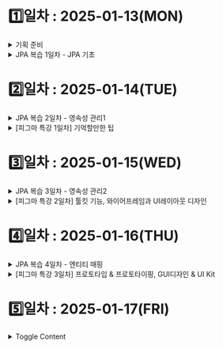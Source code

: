 # 1️⃣일차 : 2025-01-13(MON)
<details>
  <summary>기획 준비</summary>

# 💡 비대면 면접 메이트

국내·외 기업의 취업 면접을 **비대면**으로 효율적으로 준비할 수 있는 서비스입니다.  
면접 스터디원 간 피드백을 간편하게 주고받을 수 있으며, **라이브 코딩 및 알고리즘** 문제 풀이 기능을 통해 **기술 면접**까지 대비할 수 있습니다.  

---

## 문제 상황

1. **국내 대기업 취업 준비 중인 지원자**  
   - 지방 거주로 인해 면접 스터디를 구하기 어려움  
   - 비대면 스터디 참여 시, 스터디원들이 대면 스터디에 비해 소극적이라고 느낌  
   - 스터디원 간 피드백 과정이 비효율적임

2. **해외 글로벌 IT 기업 취업 준비 중인 지원자**  
   - 영어로 자신의 생각을 명확히 표현하기 어려움  
   - 글로벌 면접에서 기대되는 태도와 답변 방식에 대한 정보 부족  
   - 라이브 코딩, 알고리즘 인터뷰에 대한 경험 부족  

---

## 핵심 기능

### 1. 비대면 면접 스터디
- **스터디 모집 및 매칭**  
  - 직무, 기술 스택, 경험 등 조건에 따라 그룹 생성  
- **피드백 관리**  
  - 채점 템플릿 제공: 스터디원들이 면접관 역할을 하며 객관적으로 평가  
  - 답변 텍스트화 & 코멘트 추가: 실시간 답변을 텍스트로 기록하고, 코멘트를 달아 피드백  
  - 피드백 취합 & 요약: AI가 여러 피드백을 자동으로 취합하여 개선점 요약  
- **영상 녹화 & 리뷰**  
  - 개인 면접 영상을 녹화 후, 비언어적 요소(표정, 시선, 제스처)까지 분석 가능  

### 2. 라이브 코딩 및 알고리즘 인터뷰 대비
- **Web IDE 제공**  
  - 온라인 상에서 알고리즘 문제(자료구조 구현, 알고리즘 풀이 등)를 연습  
- **풀이 과정 텍스트화**  
  - 풀이 과정 및 설명을 자동으로 텍스트화하여 시간대별 기록  
  - 자신의 논리 전개 흐름을 파악하고 피드백  
- **풀이 과정 설명 연습**  
  - 문제 해결 전략과 접근 방법을 연습할 수 있도록 가이드 제공  

### 3. 기출 질문 연습
- **질문당 답변 시간 측정**  
  - 면접과 유사한 환경에서 실전 감각 익히기  
- **AI 기반 답변 평가**  
  - 답변 논리성, 발음, 표현력 등 다각적인 분석  
- **답변 저장 & 비교**  
  - 이전 답변과 현재 답변을 비교하여 발전 상황 확인 가능  

---

## 유저 시나리오

### 국내 대기업 취업 준비 중인 지원자
1. **면접 대비 비대면 스터디 모집**  
   - “백엔드 개발자”, “Java/Spring Boot”, “신입/1년 경력” 조건으로 스터디 생성  
2. **스터디원들과 모의 면접 진행**  
   - 스터디원들이 돌아가며 면접관 및 지원자 역할을 수행  
   - 면접관 역할을 맡은 사람이 실시간으로 답변 텍스트화 및 코멘트 추가  
   - 면접 종료 후, AI가 스터디원 피드백을 종합하여 개선점 요약 (예: “말이 조금 빠르고, 논리적 흐름이 다소 부족함”)  
3. **면접 영상 리뷰**  
   - 녹화된 영상을 시청하며 표정, 시선 처리 등 비언어적 요소 확인  
   - AI 피드백을 통해 개선 포인트 파악 (예: “카메라 응시 빈도 낮음, 미소 부족”)  

### 해외 글로벌 IT 기업 취업 준비 중인 지원자
1. **비대면 면접 일정 확정**  
   - 글로벌 IT 기업에서 비대면 면접 일정 통보  
   - 영어 면접 대비를 위해 체계적 연습 필요  
2. **기출 질문 연습**  
   - “Tell me about yourself”, “Explain a complex project” 등 글로벌 기업 질문 연습  
   - AI 평가 및 피드백 예시  
     - 발음 명료성: 3/5 (발음을 천천히 하고, 강세 정확도 높이기)  
     - 답변 논리성: 4/5 (구체적 예시와 결과 추가 필요)  
   - 이전 답변과 비교해 점차 발전 과정을 추적  
3. **라이브 코딩 연습**  
   - Web IDE에서 “Two Sum”, “Binary Tree Traversal” 등 알고리즘 문제 풀이  
   - 풀이 과정 설명을 연습하며, 논리적 사고 흐름을 정리  
4. **최종 면접 대비**  
   - 기출 질문, 라이브 코딩 연습 결과와 AI 피드백을 토대로 보완  
   - 면접 당일, 자신감 있고 명확한 의사소통을 목표로 준비  

---
</details>

<details>
  <summary>JPA 복습 1일차 - JPA 기초 </summary>

### 객체 매핑
![image.png](./image.png)
- 매핑 정보를 표시하는 어노테이션 사용
    - @Entity, @id, @Column
### persistence.xml

- JPA 설정 정보
- META-INF/persistence.xml 클래스 패스 경로에 있으면 별도의 설정 없이 JPA가 인식함
- 일반적으로 영속성 유닛 (persistence-unit)은 연결할 데이터베이스당 하나 등록

<aside>
➕ 스프링 부트 사용 시 application.yml 사용

</aside>

### 데이터베이스 방언

- 방언 (dialect) : SQL 표준을 지키지 않거나 특정 데이터베이스만의 고유한 기능
- 특정 데이터베이스에 의존적인 SQL은 데이터베이스 방언이 처리해 줌 → 데이터베이스가 변경되어도 애플리케이션 코드 변경없이 데이터베이스 방언만 교체하면 됨

## 엔티티 매니저 설정


1. 엔티티 매니저 팩토리 생성
    
    ```java
    import javax.persistence.*;
    
    EntityManagerFactory emf = Persistence.createEntityManagerFactory("jpabook");
    ```
    
    - persistence.xml의 설정 정보를 사용해서 엔티티 매니저 팩토리 생성
        - "jpabook"과 같은 이름을 기준으로 영속성 유닛 (persistence-unit) 찾아아서 엔티티 매니저 팩토리 생성
    - JPA를 동작시키기 위한 기반 객체 생성 + JPA 구현체에 따라서 데이터베이스 커넥션 풀도 생성 → 엔티티 매니저 팩토리 **생성 비용 아주 큼**
        - 애플리케이션 전체에서 한 번만 생성하고 공유해서 사용
2. 엔티티 매니저 생성
    
    ```java
    EntityManager em = emf.createEntityManager();
    ```
    
    - 엔티티 팩토리 매니저에서 엔티티 매니저 생성
    - JPA의 기능 대부분을 엔티티 매니저가 제공
        - 엔티티를 데이터베이스에 CRUD
        - 내부에 데이터소스(데이터베이스 커넥션)을 유지하면서 데이터베이스와 통신
    - 엔티티 매니저는 데이터베이스 커넥션과 밀접한 관계가 있으므로 스레드간에 공유하거나 재사용 하면 안됨
3. 종료
    - 사용이 끝난 엔티티 매니저는 반드시 종료
    - 엔티티 매니저 팩토리도 종료
    
    ```java
    em.close(); 
    emf.close();
    ```
    

## 트랜잭션 관리

- JPA를 사용하면 항상 트랜잭션 안에서 데이터를 변경해야함
    - 아니면 예외 발생

```java
EntityTransaction tx = em.getTransaction();     
try {
				tx.begin(); //트랜잭션 시작
        logic(em);  //비즈니스 로직
        tx.commit();//트랜잭션 커밋
} catch (Exception e) {
        tx.rollback(); //트랜잭션 롤백
}
```

## 비즈니스 로직

```java
public interface EntityManager {
    void persist(Object var1);
    
    void remove(Object var1);

    <T> T find(Class<T> var1, Object var2);
    
    ...
}
```

- **등록** `em.persist()`
- **수정** `JPA가 추적`
- **삭제** `em.remove()`
- **조회** `em.find()`
    - 검색 쿼리?
        - 테이블이 아닌 엔티티 객체를 대상을 검색하려면 데이터베이스의 모든 데이터를 애플리케이션으로 불러와서 엔티티 객체로 변경 후 검색해야함 → 불가능
        - 필요한 데이터만 데이터베이스에서 불러오려면 SQL 사용해야함 → JPQL 사용

## JPQL

- JPA가 제공하는 SQL을 추상화한 객체지향 쿼리 언어
- SQL 문법과 거의 유사
- SQL과의 차이점

| JPQL                                                          | SQL                                                     |
| ------------------------------------------------------------- | ------------------------------------------------------- |
| 엔티티 객체를 대상으로 쿼리함 (클래스와 필드를 대상으로 쿼리함)<br>데이터베이스 테이블 전혀 알지 못함 | 데이터베이스 테이블을 대상으로 쿼리함                 |
| 대소문자 명확히 구분함                                        | 관례상 대소문자를 구분하지 않고 사용하는 경우 많음     |

</details>


# 2️⃣일차 : 2025-01-14(TUE)
<details>
  <summary>JPA 복습 2일차 - 영속성 관리1</summary>

# 1. 엔티티 매니저 팩토리와 엔티티 매니저

### 엔티티 매니저 팩토리

- 생성 비용 큼
- 여러 스레드가 동시에 접근해도 안전하므로 서로 다른 스레드 간에 공유 가능
- 하이버네이트를 포함한 JPA 구현체들은 EntityManagerFactory 생성할 때 커넥션 풀 만듦 (J2SE환경)

### 엔티티 매니저

- 여러 스레드가 동시에 접근하면 동시성 문제 발생
- 데이터베이스 연결이 필요한 시점까지 커넥션을 얻지 않는다.
    - 보통 트랜잭션 시작할 때 커넥션 획득

# 2. 영속성 컨텍스트란?

### 영속성 컨텍스트(persistence context)

> 엔티티를 영구 저장하는 환경
> 
- 엔티티 매니저로 엔티티를 저장하거나 조회하면 엔티티 매니저는 영속성 컨텍스트에 엔티티를 보관하고 관리함
- 영속성 컨텍스트는 엔티티 매니저를 생성할 때 하나 만들어짐
- 엔티티 매니저를 통해 영속성 컨텍스트 접근, 관리 가능
- 여러 엔티티 매니저가 같은 영속성 컨텍스트에 접근할 수도 있다

# 3. 엔티티의 생명주기


### 엔티티의 상태

- **비영속(new/transient)** : 영속성 컨텍스트와 전혀 관계가 없는 상태
    - 객체 생성, 순수한 객체 상태
    - 영속성 컨텍스트나 데이터베이스와는 전형 관련 없음
- **영속(managed)** : 영속성 컨텍스트에 저장된 상태
    - 엔티티 매니저를 통해 저장(persist), 조회(find), JPQL 사용해서 조회한 엔티티
    - 영속성 컨텍스트에 의해 관리
- **준영속(detached)** : 영속성 컨텍스트에 저장되었다가 분리된 상태
    - 엔티티 매니저를 통해 detach, close, clear
    - 관리하던 영속 상태의 엔티티를 영속성 컨텍스트가 관리하지 않으면 준영속 상태가 됨
- **삭제(removed)** : 삭제된 상태
    - 엔티티를 영속성 컨텍스트와 데이터베이스에서 삭제

# 4. 영속성 컨텍스트의 특징

- 영속성 컨텍스트와 식별자 값
    - 영속성 컨텍스트는 엔티티를 식별자 값(@id)으로 구분
    - 영속 상태는 식별자 값이 반드시 존재
- 영속성 컨텍스트와 데이터베이스 저장
    - JPA는 보통 트랜잭션을 커밋하는 순간 영속성 컨텍스트에 새로 저장된 엔티티를 데이터베이스에 반영 (플러시)
- 영속성 컨텍스트가 엔티티를 관리할 때의 장점
    - 1차 캐시
    - 동일성 보장
    - 트랜잭션을 지원하는 쓰기 지연
    - 변경 감지
    - 지연 로딩

## 4.1 엔티티 조회

### 1차 캐시 `장점1`

- 영속성 컨텍스트 내부의 캐시
- 영속상태의 엔티티는 모두 1차 캐시에 저장됨
- Map<식별자 값, 엔티티 인스턴스> 형태로 저장한다고 생각하면 됨
- 식별자 값은 데이터베이스 기본 키와 매핑되어 있으므로 영속성 컨텍스트에서 데이터를 저장하고 조회하는 모든 기준은 데이터베이스 기본 키 값이다.
- **성능상 이점 보장**
    - 예시) em.find()
        1. **1차 캐시에서 엔티티 조회**
            1. 1차 캐시에 있으면 → 4
            2. 1차 캐시에 없으면 → 2
        2. 데이터베이스를 조회해서 엔티티를 생성
        3. 1차 캐시에 저장
        4. 영속 상태의 엔티티 반환

### 영속 엔티티의 동일성 보장 `장점2`

- 식별자가 같은 엔티티 인스턴스를 조회하면 1차 캐시에 있는 같은 엔티티 인스턴스를 조회하므로 `a == b` 는 참이다.

<aside>
➕ JPA는 1차 캐시를 통해 반복 가능한 읽기 (REPEATABLE READ) 등급의 트랜잭션 격리 수준을 데이터베이스가 아닌 애플리케이션 차원에서 제공한다는 장점이 있다

</aside>

## 4.2 엔티티 등록

### 트랜잭션을 지원하는 쓰기 지연(transactional write-behind) `장점3`

- 트랜잭션을 커밋하기 직전까지 내부 쿼리 저장소에 쿼리를 모아두었다가 커밋할 때 모아둔 쿼리를 데이터베이스에 보냄
- 트랜잭션을 커밋하면
    1. 엔티티 매니저는 우선 영속성 컨텍스트를 플러시한다
        - **플러시(flush) : 영속성 컨텍스트의 변경 내용을 데이터베이스에 동기화하는 작업**
        - 쓰기 지연 SQL 저장소에 모인 쿼리를 데이터베이스에 보낸다
    2. 실제 데이터 베이스 트랜잭션을 커밋함

    
- 트랜잭션을 지원하는 쓰기 지연 가능한 이유? : 데이터 베이스에 쿼리를 바로 전달해도 트랜잭션을 커밋하지 않으면 소용 없음. 즉 커밋 직전에만 데이터베이스에 SQL을 전달하면 됨
- 쓰기 지연 이용해서 성능 최적화 가능

## 4.3 엔티티 수정

### 변경 감지(dirty checking) `장점4`

> 엔티티의 변경사항을 데이터베이스에 자동으로 반영하는 기능
> 
- JPA는 엔티티를 영속성 컨텍스트에 보관할 때, 최초 상태를 복사해서 저장해둠 (**스냅샷**)
- 플러시 시점에 스냅샷과 엔티티를 비교해서 변경된 엔티티를 찾는다.
- 변경 감지 로직
    1. 트랜잭션을 커밋하면 엔티티 매니저 내부에서 플러시 호출
    2. 엔티티와 스냅샷을 비교해서 변경된 엔티티를 찾는다
    3. 변경된 엔티티가 있으며 수정 쿼리를 생성해서 쓰기 지연 SQL 저장소에 보낸다
    4. 쓰기 지연 저장소의 SQL을 데이터베이스에 보낸다
    5. 데이터베이스 트랜잭션 커밋
    ![image-1.png](./image-1.png)
    
    
- 변경 감지는 영속성 컨텍스트가 관리하는 영속 상태의 엔티티에만 적용된다
- JPA의 기본 전략은 엔티티의 모든 필드 업데이트
    - 장점
        - 모든 필드를 사용하면 수정 쿼리가 항상 같으므로 애플리케이션 로딩 시점에 수정 쿼리를 미리 생성해두고 재사용 가능
        - 데이터베이스는 이전에 한 번 파싱된 쿼리 재사용 가능
    - 단점
        - 데이터베이스에 보내는 데이터 전송량이 증가
    - 필드가 많거나 저장되는 내용이 너무 크면 동적으로 UPDATE SQL 생성하는 전략 (`@DynamicUpdate`) 사용하면 됨

<aside>
➕ 상황에 따라 다르지만 컬럼이 대략 30개 이상 되면 정적 수정 쿼리보다 동적 수정 쿼리가 빠름

- 한 테이블에 컬럼이 30개 이상 된다는 것은 테이블 설계상 책임이 적절하게 분리되지 않았을 가능성이 높음
</aside>

## 4.3 엔티티 삭제

- 엔티티를 삭제하려면 1. 삭제 대상 엔티티 조회 2. em.remove()
- em.remove()를 호출하는 순간 엔티티는 영속성 컨텍스트에서 제거됨
- 삭제된 엔티티는 재사용하지말고 자연스럽게 가비지 컬렉션의 대상이 되도록 두는 것이 좋다
</details>

<details>
  <summary>[피그마 특강 1일차] 기억할만한 팁</summary>

  ## 1. 피그마 파일 Thumbnail 설정 방법
- **Frame**에서 우클릭 → `Set as thumbnail` 선택
- 해당 Frame이 파일의 Thumbnail로 설정됨, 반영되는 데 딜레이 있음

---

## 2. 댓글(Comment) 남기기
- **@멤버이름**으로 멤버를 지정하면 해당 멤버에게 알림 전송 가능
- **주의사항**: 멤버를 지정하지 않을 경우, **모든 멤버에게 이메일로 알림 전송**

## 3. 피그마 파일 옮기기
- `Drafts` ↔ `Project` 간 **드래그 앤 드롭**으로 파일 이동 가능
- 작업하면서 흐름 끊기지 않고 파일 이동시키고 싶으면? : 피그마 작업 화면에서 파일명 우측 드롭다운 클릭 -> move

## 4. 피그마 히스토리 기능
- 파일명 우측 드롭다운 -> Show version history
- history 버전으로 묶어두는 것 가능

</details>

# 3️⃣일차 : 2025-01-15(WED)

<details>
  <summary>JPA 복습 3일차 - 영속성 관리2</summary>

# 5. 플러시

> 영속성 컨텍스트의 변경 내용을 데이터베이스에 동기화하는 작업
> 

### 영속성 컨텍스트를 플러시하는 방법

- **em.flush() 직접 호출**
    - 엔티티 매니저의 flush() 메소드 직접 호출해서 영속성 컨텍스트를 강제 플러시
- **트랜잭션 커밋 시 플러시가 자동 호출**
    - 트랜잭션을 커밋하기 전에 꼭 플러시를 호출해서 영속성 컨텍스트의 변경 내용을 데이터베이스에 반영함
- **JPQL 쿼리 실행 시 플러시가 자동 호출**
    - JPQL은 SQL로 변환되어 데이터베이스에서 엔티티를 조회한다 → 영속성 컨텍스트의 변경 내용을 데이터베이스에 반영해야 JPQL이 정상적인 데이터 조회 가능

## 5.1 플러시 모드 옵션

- FlushModeType.AUTO : 커밋이나 쿼리를 실행할 때 플러시(기본값)
- FlushModeType.COMMIT : 커밋할 때만 플러시

# 6 준영속

## 6.1 엔티티를 준영속 상태로 전환 : detach()

- 특정 엔티티를 준영속 상태로 만듦
- ①1차 캐시부터 ② 쓰기 지연 SQL 저장소까지 해당 엔티티를 관리하기 위한 모든 정보 제거

## 6.2 영속성 컨텍스트 초기화 : clear()

- 영속성 컨텍스트를 초기화해서 해당 영속성 컨텍스트의 모든 엔티티를 준영속 상태로 만듦
- 영속성 컨텍스트를 제거하고 새로 만든 것과 같음

## 6.3 영속성 컨텍스트 종료 : close()

- 영속성 컨텍스트를 종료하면 해당 영속성 컨텍스트의 모든 엔티티는 준영속 상태가 됨
- 주로 영속성 컨텍스트가 종료되면서 준영속 상태가 되는 경우가 많음

## 6.4 준영속 상태의 특징

### 거의 비영속 상태에 가깝다

- 1차 캐시, 쓰기 지연, 변경 감지, 지연 로딩을 포함한 영속성 컨텍스트가 제공하는 어떠한 기능도 동작하지 않음

### 식별자 값을 가지고 있다

- 이미 한 번 영속 상태였으므로 반드시 식별자 값을 가지고 있음

### 지연로딩을 할 수 없다

- LAZY LOADING : 실제 객체 대신 프록시 객체를 로딩해두고 해당 객체를 실제 사용할 때 영속성 컨텍스트를 통해 데이터를 불러오는 방법
- 지연 로딩 시 문제 발생

## 6.5 병합: merge()

### 준영속 병합

- 준영속 상태 → 영속 상태
- 새로운 영속 상태의 엔티티 반환
    - merge에 넘겨준 엔티티가 준영속 상태에서 영속 상태로 변경되는 것은 아니고 새로운 영속 상태의 엔티티를 반환하는 것임
- merge() 로직
    1. 파라미터로 넘어온 준영속 엔티티의 식별자 값으로 1차 캐시에서 엔티티를 조회
        
        2-1 만약 1차 캐시에 엔티티가 없으면 데이터베이스에서 엔티티를 조회하고 1차 캐시에 저장
        
    2. 조회한 영속 엔티티에 파라미터로 넘어온 준영속 엔티티의 값을 채워 넣음
    3. 영속 엔티티 반환
    
    ![image-2.png](./image-2.png)
    
- 준영속 엔티티를 참조하던 변수를 영속 엔티티를 참조하도록 변경하는 것이 안전
    
    ```java
    memebr = em2.merge(member)
    ```
    

### 비영속 병합

- 비영속 상태 → 영속 상태
- merge() 로직
    1. 파라미터로 넘어온 준영속 엔티티의 식별자 값으로 1차 캐시에서 엔티티를 조회
        
        2-1 만약 1차 캐시에 엔티티가 없으면 데이터베이스에서 엔티티를 조회 → 엔티티 발견 못함, , 새로운 엔티티 생성
        
    2. 조회한 영속 엔티티에 파라미터로 넘어온 준영속 엔티티의 값을 채워 넣음
    3. 영속 엔티티 반환

<aside>
💡 persist(), merge() 둘 다 비영속 → 영속 가능한데 왜 persist()를 쓰는가?

- inserting 할 때 persist가 더 효율적. 불필요한 select문 안씀
- 원본 객체 복사 안함
- merge()보다 문법적 실수 가능성 낮음

</aside>


</details>

<details>
  <summary>[피그마 특강 2일차] 툴킷 기능, 와이어프레임과 UI레이아웃 디자인 </summary>

## 🛠️ **1. 툴킷 기능**
- `ready for dev` 
  - 디자인 완료 후 개발 시작 가능하다는 표시.

- `auto layout`
  - 자동 레이아웃을 잘 설정하면 코드 값이 잘 나옴.

- `annotate`
  - 줄자 기능: 간격을 마킹할 때 사용.  
  - 장점: dev 모드에서 표시한 것이 dev 모드를 벗어나면 보이지 않음.

- 단축키
  - `Shift + 1` → 전체 보기.
  - `Shift + 2` → 선택한 요소 꽉 차게 보기.
  - `Shift + Ctrl + O` → 레이어 아웃라인 보기.

---

## 🖼️ **2. 프레임의 역할**
- 프레임은 **틀** 역할로 모든 요소를 담는 **컨테이너** 역할을 함.
  - 화면 크기 지정: 모바일/웹 등 화면의 크기를 지정할 때 프레임 사용.
  - 기능 동작: 레이아웃 그리드, 오토 레이아웃, 프로토타이핑 등은 프레임에서만 동작.

- 프레임의 종류
  - **최상위 프레임 (Top-level Frame)**  
    - 프로토타이핑의 화면 단위로 사용됨.
  - **네스티드 프레임 (Nested Frame)**  
    - 프레임 안에 또 다른 프레임으로 구성.
    - 부모, 자식, 형제 관계로 관리 가능.

- 그룹과의 차이점
  - 프레임은 추가 기능(레이아웃 그리드, 오토 레이아웃 등)이 동작.
  - 그룹은 단순히 요소를 묶는 기능만 제공.

---

## 📏 **3. 디지털 화면 단위와 개념**
- dp(밀도 독립 픽셀)의 등장 배경
  - 디스플레이 발전으로 물리적 공간에 더 많은 픽셀을 넣을 수 있게 됨.
  - 동일한 1픽셀이라도 디바이스에 따라 크기 차이가 발생.

- DPI (Dot Per Inch)
  - 1인치에 들어가는 픽셀 수를 나타내는 단위.

---

## 🎨 **4. 아이콘 제작**
- Boolean 연산 (Union, Subtract, Intersect, Exclude)
  - 다양한 도형을 결합/제거하는 방법.
  ![image-3.png](./image-3.png)
- Union vs. Group
  - 🔗 Union
    - 여러 도형을 하나의 벡터로 결합.
    - 개별 도형의 편집은 제한되지만, 크기 조정 시 품질 유지.
  - 🔳 Group
    - 도형을 묶어 정렬/이동 시 편리.
    - 개별 도형 수정 가능.

---

## 🧑‍🎨 **5. 디자인 감각 키우기**
- 여러 앱 설치 후 Figma로 레이아웃 따라 만들어보기.
- 디자인을 분석하고 비슷하게 재현하는 연습.

---

## 🖌️ **6. Figma 아이콘 관련 팁**
- 멀티플레이어 커서 
  - `View → Multiplayer Cursors`에서 끄고 켜기 가능.

- 아이콘 다운로드
  - [Google Fonts Icons](https://fonts.google.com/icons)에서 활용 가능.

---
</details>


# 4️⃣일차 : 2025-01-16(THU)

<details>
  <summary>JPA 복습 4일차 - 엔티티 매핑 </summary>

  # 1. @Entity

- JPA를 사용해서 테이블과 매핑할 클래스 지정
- name을 설정하지 않으면 클래스 이름 그대로 사용
- @Entity 적용 시 주의 사항
    - 기본 생성자는 필수(파라미터가 없는 public 또는 protected 생성자)
        - JPA가 엔티티 객체 생성할 때 사용함
    - final 클래스, enum, interface, inner 클래스에는 사용할 수 없다
    - 저장할 필드에 final을 사용하면 안된다.

# 2. @Table

- 엔티티와 매핑할 테이블 지정
- @Table 어노테이션 생략 시 엔티티 이름을 테이블 이름으로 사용

# 3. 다양한 매핑 사용

- @Enumerated : enum 타입 매핑
- @Temporal : 날짜 타입 매핑
- @Lob : CLOB, BLOB 타입 매핑

# 4. 데이터베이스 스키마 자동 생성

- JPA는 매핑 정보와 데이터베이스 방언을 사용해서  데이터베이스 스키마 자동으로 생성하는 기능 지원
- persistence.xml에 스키마 자동 생성 속성 추가
    
    ```xml
    <property name="hibernate.hbm2ddl.auto" value="create"/>
    ```
    
    | 옵션 | 설명 |
    | --- | --- |
    | create | 기존 테이블 삭제하고 새로 생성 `DROP + CREATE` |
    | create-drop | create 속성에 추가로 애플리케이션을 종료할 때 생성한 DDL 제거 `DROP + CREATE + DROP` |
    | update | 데이터베이스 테이블과 엔티티 매핑정보를 비교해서 변경 사항만 수정 |
    | validate | 데이터베이스 테이블과 엔티티 매핑정보를 비교해서 차이가 있으면 경고를 남기고 애플리케이션을 실행하지 않는다. `DDL 수정 안함` |
    | none | 자동 생성 기능을 사용하지 않으려면 1. hibernate.hbm2ddl.auto 속성 자체를 삭제 2. 유효하지 않은 옵션 값을 줌 ex) none |
- 애플리케이션 실행 시점에 데이터베이스 테이블을 자동으로 생성
- 자동 생성되는 DDL은 지정한 데이터베이스 방언에 따라 달라진다.
- 스키마 자동 생성 기능이 만든 DDL이 운영환경에 사용할만큼 완벽하지 않으므로 개발 환경에서 사용하거나 매핑 참고 용으로만 권장

> **💡 개발 환경에 따른 스키마 자동생성 추천 전략**
>
> - **개발 초기 단계**: `create` 또는 `update`
> - **초기화 상태로 자동화된 테스트를 진행하는 개발자 환경과 CI 서버**: `create` 또는 `create-drop`
> - **테스트 서버**: `update` 또는 `validate`
> - **스테이징과 운영 서버**: `validate` 또는 `none`

---

> **⚠️ 주의: `update`, `validate`는 JPA 표준에 없음**
>
> - JPA 표준 지원 옵션:  
>   `none`, `create`, `drop-and-create`, `drop`

---

> **🛠️ 이름 매핑 전략 변경하기**
>
> - 자바 Camel Case ↔ 데이터베이스 Snake Case
> - `@Column.name` 속성을 명시적으로 사용해서 이름 변경
> - `hibernate.ejb.naming_strategy` 속성을 사용해 이름 매핑 전략 변경
>
>   ```xml
>   <property name="hibernate.ejb.naming_strategy" value="org.hibernate.cfg.ImprovedNamingStrategy"/>
>   ```


# 5. DDL 생성 기능

- 매핑 정보에 nullable, length와 같은 속성 값을 주어 DDL에 제약 조건을 추가할 수 있다
    
    ```java
    @Column(name = "NAME", nullable = false, length = 10)
    private String name;
    ```
    
- DDL 제약 조건 관련 기능들은 단지 DDL을 자동 생성할 때만 사용되는 것이기 때문에 JPA 실행 로직에 영향을 미치지 않음
    - 따라서 스키마 자동 생성 기능을 사용하지 않고 직접 DDL을 만든다면 굳이 사용할 이유가 없다.
    
    → 그럼에도 사용한다면 조금의 장점 : 애플리케이션 개발자가 엔티티만 보고도 손쉽게 다양한 제약 조건을 파악할 수 있다.
</details>

<details>
  <summary>[피그마 특강 3일차] 프로토타입 & 프로토타이핑, GUI디자인 & UI Kit </summary>
  내용 4
</details>

# 5️⃣일차 : 2025-01-17(FRI)
<details>
  <summary>Toggle Content</summary>
  내용 5
</details>

